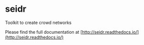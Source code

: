 # seidr
Toolkit to create crowd networks

Please find the full documentation at [http://seidr.readthedocs.io/](http://seidr.readthedocs.io/)
